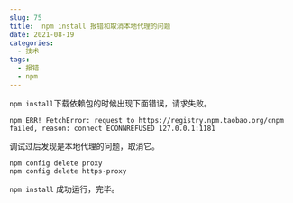 ```yaml
---
slug: 75
title:  npm install 报错和取消本地代理的问题
date: 2021-08-19
categories: 
  - 技术
tags: 
  - 报错
  - npm
---
```



`npm install`下载依赖包的时候出现下面错误，请求失败。

```shell
npm ERR! FetchError: request to https://registry.npm.taobao.org/cnpm failed, reason: connect ECONNREFUSED 127.0.0.1:1181
```

调试过后发现是本地代理的问题，取消它。

```shell
npm config delete proxy
npm config delete https-proxy
```

`npm install` 成功运行，完毕。